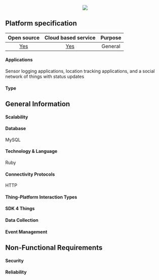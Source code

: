 <p align="center">
  <img src="https://cdn.sparkfun.com/assets/learn_tutorials/5/9/4/92153_wm_logo.png">
</p>

## Platform specification

| Open source | Cloud based service | Purpose |
|:-----------:|:--------------------:|:-------:|
| [Yes](https://github.com/iobridge/thingspeak) | [Yes](https://thingspeak.com/prices) | General |

#### Applications
Sensor logging applications,
location tracking applications,
and a social network of things with status updates

#### Type

## General Information

#### Scalability

#### Database
MySQL

#### Technology & Language
Ruby

#### Connectivity Protocols
HTTP

#### Thing-Platform Interaction Types

#### SDK 4 Things

#### Data Collection

#### Event Management

## Non-Functional Requirements

#### Security

#### Reliability
